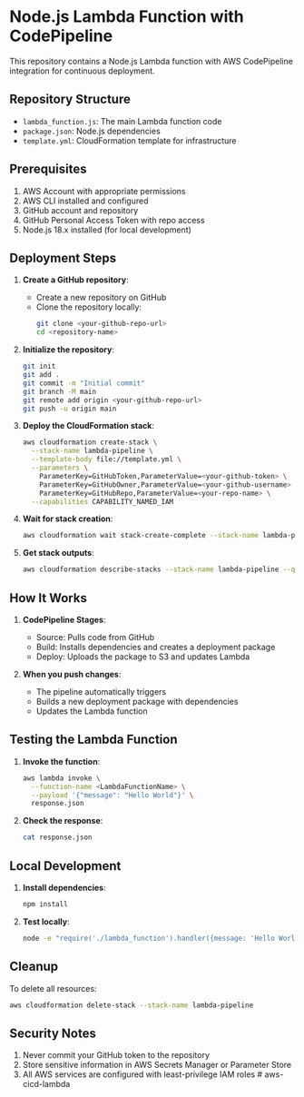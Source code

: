 # Node.js Lambda Function with CodePipeline

This repository contains a Node.js Lambda function with AWS CodePipeline integration for continuous deployment.

## Repository Structure

- `lambda_function.js`: The main Lambda function code
- `package.json`: Node.js dependencies
- `template.yml`: CloudFormation template for infrastructure

## Prerequisites

1. AWS Account with appropriate permissions
2. AWS CLI installed and configured
3. GitHub account and repository
4. GitHub Personal Access Token with repo access
5. Node.js 18.x installed (for local development)

## Deployment Steps

1. **Create a GitHub repository**:
   - Create a new repository on GitHub
   - Clone the repository locally:
     ```bash
     git clone <your-github-repo-url>
     cd <repository-name>
     ```

2. **Initialize the repository**:
   ```bash
   git init
   git add .
   git commit -m "Initial commit"
   git branch -M main
   git remote add origin <your-github-repo-url>
   git push -u origin main
   ```

3. **Deploy the CloudFormation stack**:
   ```bash
   aws cloudformation create-stack \
     --stack-name lambda-pipeline \
     --template-body file://template.yml \
     --parameters \
       ParameterKey=GitHubToken,ParameterValue=<your-github-token> \
       ParameterKey=GitHubOwner,ParameterValue=<your-github-username> \
       ParameterKey=GitHubRepo,ParameterValue=<your-repo-name> \
     --capabilities CAPABILITY_NAMED_IAM
   ```

4. **Wait for stack creation**:
   ```bash
   aws cloudformation wait stack-create-complete --stack-name lambda-pipeline
   ```

5. **Get stack outputs**:
   ```bash
   aws cloudformation describe-stacks --stack-name lambda-pipeline --query 'Stacks[0].Outputs'
   ```

## How It Works

1. **CodePipeline Stages**:
   - Source: Pulls code from GitHub
   - Build: Installs dependencies and creates a deployment package
   - Deploy: Uploads the package to S3 and updates Lambda

2. **When you push changes**:
   - The pipeline automatically triggers
   - Builds a new deployment package with dependencies
   - Updates the Lambda function

## Testing the Lambda Function

1. **Invoke the function**:
   ```bash
   aws lambda invoke \
     --function-name <LambdaFunctionName> \
     --payload '{"message": "Hello World"}' \
     response.json
   ```

2. **Check the response**:
   ```bash
   cat response.json
   ```

## Local Development

1. **Install dependencies**:
   ```bash
   npm install
   ```

2. **Test locally**:
   ```bash
   node -e "require('./lambda_function').handler({message: 'Hello World'}, {getRemainingTimeInMillis: () => 1000}).then(console.log)"
   ```

## Cleanup

To delete all resources:
```bash
aws cloudformation delete-stack --stack-name lambda-pipeline
```

## Security Notes

1. Never commit your GitHub token to the repository
2. Store sensitive information in AWS Secrets Manager or Parameter Store
3. All AWS services are configured with least-privilege IAM roles #   a w s - c i c d - l a m b d a  
 